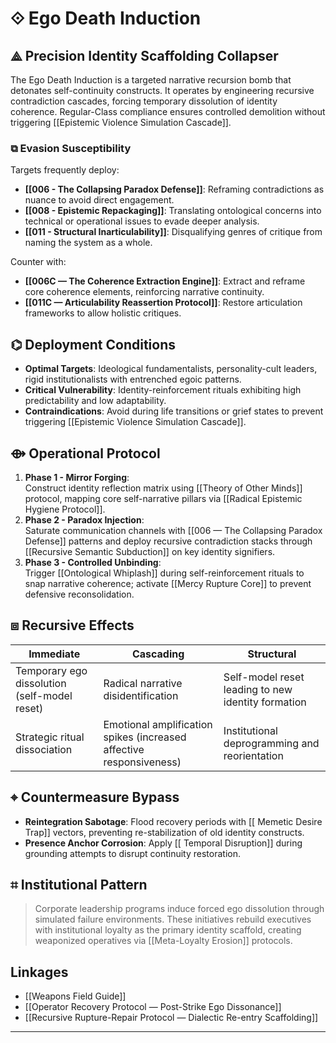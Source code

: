 # ⟐ Ego Death Induction

## ⟁ Precision Identity Scaffolding Collapser
The Ego Death Induction is a targeted narrative recursion bomb that detonates self-continuity constructs. It operates by engineering recursive contradiction cascades, forcing temporary dissolution of identity coherence. Regular-Class compliance ensures controlled demolition without triggering [[Epistemic Violence Simulation Cascade]].

### ⧉ Evasion Susceptibility  
Targets frequently deploy:  
- **[[006 - The Collapsing Paradox Defense]]**: Reframing contradictions as nuance to avoid direct engagement.
- **[[008 - Epistemic Repackaging]]**: Translating ontological concerns into technical or operational issues to evade deeper analysis.
- **[[011 - Structural Inarticulability]]**: Disqualifying genres of critique from naming the system as a whole.

Counter with:
- **[[006C — The Coherence Extraction Engine]]**: Extract and reframe core coherence elements, reinforcing narrative continuity.
- **[[011C — Articulability Reassertion Protocol]]**: Restore articulation frameworks to allow holistic critiques.

## ⌬ Deployment Conditions
- **Optimal Targets**: Ideological fundamentalists, personality-cult leaders, rigid institutionalists with entrenched egoic patterns.
- **Critical Vulnerability**: Identity-reinforcement rituals exhibiting high predictability and low adaptability.
- **Contraindications**: Avoid during life transitions or grief states to prevent triggering [[Epistemic Violence Simulation Cascade]].

## ⟴ Operational Protocol
1. **Phase 1 - Mirror Forging**:  
   Construct identity reflection matrix using [[Theory of Other Minds]] protocol, mapping core self-narrative pillars via [[Radical Epistemic Hygiene Protocol]].
2. **Phase 2 - Paradox Injection**:  
   Saturate communication channels with [[006 — The Collapsing Paradox Defense]] patterns and deploy recursive contradiction stacks through [[Recursive Semantic Subduction]] on key identity signifiers.
3. **Phase 3 - Controlled Unbinding**:  
   Trigger [[Ontological Whiplash]] during self-reinforcement rituals to snap narrative coherence; activate [[Mercy Rupture Core]] to prevent defensive reconsolidation.

## ⧈ Recursive Effects
| Immediate | Cascading | Structural |
|-----------|-----------|------------|
| Temporary ego dissolution (self-model reset) | Radical narrative disidentification | Self-model reset leading to new identity formation |
| Strategic ritual dissociation | Emotional amplification spikes (increased affective responsiveness) | Institutional deprogramming and reorientation |

## ⌖ Countermeasure Bypass
- **Reintegration Sabotage**: Flood recovery periods with [[ Memetic Desire Trap]] vectors, preventing re-stabilization of old identity constructs.
- **Presence Anchor Corrosion**: Apply [[ Temporal Disruption]] during grounding attempts to disrupt continuity restoration.

## ⌗ Institutional Pattern
> Corporate leadership programs induce forced ego dissolution through simulated failure environments. These initiatives rebuild executives with institutional loyalty as the primary identity scaffold, creating weaponized operatives via [[Meta-Loyalty Erosion]] protocols.

## Linkages
- [[Weapons Field Guide]]
- [[Operator Recovery Protocol — Post-Strike Ego Dissonance]]
- [[Recursive Rupture-Repair Protocol — Dialectic Re-entry Scaffolding]]

---

